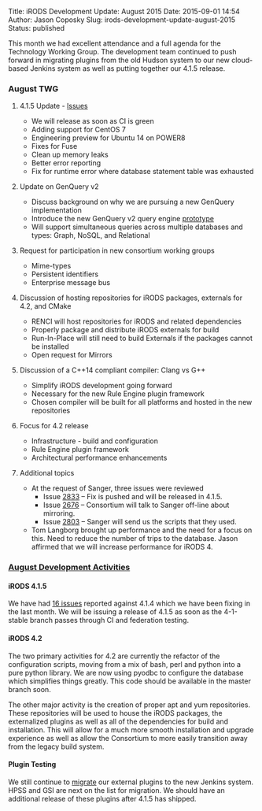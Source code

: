 Title: iRODS Development Update: August 2015
Date: 2015-09-01 14:54
Author: Jason Coposky
Slug: irods-development-update-august-2015
Status: published

This month we had excellent attendance and a full agenda for the
Technology Working Group. The development team continued to push forward
in migrating plugins from the old Hudson system to our new cloud-based
Jenkins system as well as putting together our 4.1.5 release.

<!--more-->

### August TWG

1.  4.1.5 Update
    - [Issues](https://github.com/irods/irods/issues?q=milestone%3A4.1.5+is%3Aclosed)
    -   We will release as soon as CI is green
    -   Adding support for CentOS 7
    -   Engineering preview for Ubuntu 14 on POWER8
    -   Fixes for Fuse
    -   Clean up memory leaks
    -   Better error reporting
    -   Fix for runtime error where database statement table was
        exhausted

2.  Update on GenQuery v2
    -   Discuss background on why we are pursuing a new GenQuery
        implementation
    -   Introduce the new GenQuery v2 query engine
        [prototype](https://github.com/xu-hao/QueryArrow)
    -   Will support simultaneous queries across multiple databases and
        types: Graph, NoSQL, and Relational

3.  Request for participation in new consortium working groups
    -   Mime-types
    -   Persistent identifiers
    -   Enterprise message bus

4.  Discussion of hosting repositories for iRODS packages, externals for
    4.2, and CMake
    -   RENCI will host repositories for iRODS and related dependencies
    -   Properly package and distribute iRODS externals for build
    -   Run-In-Place will still need to build Externals if the packages
        cannot be installed
    -   Open request for Mirrors

5.  Discussion of a C++14 compliant compiler: Clang vs G++
    -   Simplify iRODS development going forward
    -   Necessary for the new Rule Engine plugin framework
    -   Chosen compiler will be built for all platforms and hosted in
        the new repositories

6.  Focus for 4.2 release
    -   Infrastructure - build and configuration
    -   Rule Engine plugin framework
    -   Architectural performance enhancements

7.  Additional topics
    -   At the request of Sanger, three issues were reviewed
        -   Issue [2833](https://github.com/irods/irods/issues/2833) –
            Fix is pushed and will be released in 4.1.5.
        -   Issue [2676](https://github.com/irods/irods/issues/2676) –
            Consortium will talk to Sanger off-line about mirroring.
        -   Issue [2803](https://github.com/irods/irods/issues/2803) –
            Sanger will send us the scripts that they used.
    -   Tom Langborg brought up performance and the need for a focus on
        this. Need to reduce the number of trips to the database. Jason
        affirmed that we will increase performance for iRODS 4.

### [August Development Activities](https://github.com/irods/irods/search?utf8=%E2%9C%93&q=closed%3A%222015-08-01..2015-08-31%22+milestone%3A4.1.5&type=Issues)

#### iRODS 4.1.5

We have had [16
issues](https://github.com/irods/irods/issues?q=milestone%3A4.1.5+is%3Aclosed)
reported against 4.1.4 which we have been fixing in the last month. We
will be issuing a release of 4.1.5 as soon as the 4-1-stable branch
passes through CI and federation testing.

#### iRODS 4.2

The two primary activities for 4.2 are currently the refactor of the
configuration scripts, moving from a mix of bash, perl and python into a
pure python library. We are now using pyodbc to configure the database
which simplifies things greatly. This code should be available in the
master branch soon.

The other major activity is the creation of proper apt and yum
repositories. These repositories will be used to house the iRODS
packages, the externalized plugins as well as all of the dependencies
for build and installation. This will allow for a much more smooth
installation and upgrade experience as well as allow the Consortium to
more easily transition away from the legacy build system.

#### Plugin Testing

We still continue to
[migrate](https://jenkins.irods.org/view/2.%20Plugin%20Verification/)
our external plugins to the new Jenkins system. HPSS and GSI are next on
the list for migration. We should have an additional release of these
plugins after 4.1.5 has shipped.
